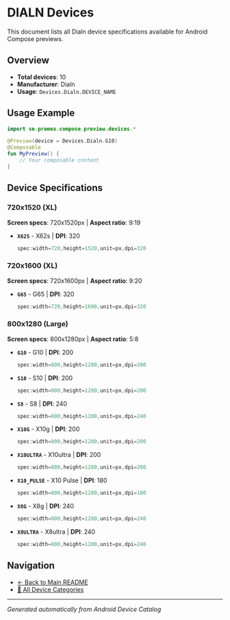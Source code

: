 # DIALN Devices

This document lists all Dialn device specifications available for Android Compose previews.

## Overview

- **Total devices**: 10
- **Manufacturer**: Dialn
- **Usage**: `Devices.Dialn.DEVICE_NAME`

## Usage Example

```kotlin
import se.premex.compose.preview.devices.*

@Preview(device = Devices.Dialn.G10)
@Composable
fun MyPreview() {
    // Your composable content
}
```

## Device Specifications

### 720x1520 (XL)

**Screen specs**: 720x1520px | **Aspect ratio**: 9:19

- **`X62S`** - X62s | **DPI**: 320
  ```kotlin
  spec:width=720,height=1520,unit=px,dpi=320
  ```

### 720x1600 (XL)

**Screen specs**: 720x1600px | **Aspect ratio**: 9:20

- **`G65`** - G65 | **DPI**: 320
  ```kotlin
  spec:width=720,height=1600,unit=px,dpi=320
  ```

### 800x1280 (Large)

**Screen specs**: 800x1280px | **Aspect ratio**: 5:8

- **`G10`** - G10 | **DPI**: 200
  ```kotlin
  spec:width=800,height=1280,unit=px,dpi=200
  ```

- **`S10`** - S10 | **DPI**: 200
  ```kotlin
  spec:width=800,height=1280,unit=px,dpi=200
  ```

- **`S8`** - S8 | **DPI**: 240
  ```kotlin
  spec:width=800,height=1280,unit=px,dpi=240
  ```

- **`X10G`** - X10g | **DPI**: 200
  ```kotlin
  spec:width=800,height=1280,unit=px,dpi=200
  ```

- **`X10ULTRA`** - X10ultra | **DPI**: 200
  ```kotlin
  spec:width=800,height=1280,unit=px,dpi=200
  ```

- **`X10_PULSE`** - X10 Pulse | **DPI**: 180
  ```kotlin
  spec:width=800,height=1280,unit=px,dpi=180
  ```

- **`X8G`** - X8g | **DPI**: 240
  ```kotlin
  spec:width=800,height=1280,unit=px,dpi=240
  ```

- **`X8ULTRA`** - X8ultra | **DPI**: 240
  ```kotlin
  spec:width=800,height=1280,unit=px,dpi=240
  ```

## Navigation

- [← Back to Main README](../../README.md)
- [📱 All Device Categories](../README.md)

---
*Generated automatically from Android Device Catalog*

